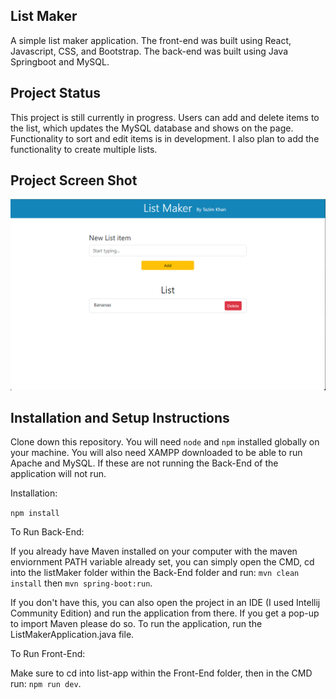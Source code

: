 ## List Maker

A simple list maker application. The front-end was built using React, Javascript, CSS, and Bootstrap. The back-end was built using Java Springboot and MySQL.

## Project Status

This project is still currently in progress. Users can add and delete items to the list, which updates the MySQL database and shows on the page. Functionality to sort and edit items is in development. I also plan to add the functionality to create multiple lists.

## Project Screen Shot

![Alt text](image.png)

## Installation and Setup Instructions

Clone down this repository. You will need `node` and `npm` installed globally on your machine. You will also need XAMPP downloaded to be able to run Apache and MySQL. If these are not running the Back-End of the application will not run.

Installation:

`npm install`

To Run Back-End:

If you already have Maven installed on your computer with the maven enviornment PATH variable already set, you can simply open the CMD, cd into the listMaker folder within the Back-End folder and run: `mvn clean install` then `mvn spring-boot:run`.

If you don't have this, you can also open the project in an IDE (I used Intellij Community Edition) and run the application from there. If you get a pop-up to import Maven please do so. To run the application, run the ListMakerApplication.java file.

To Run Front-End:

Make sure to cd into list-app within the Front-End folder, then in the CMD run: `npm run dev`.

